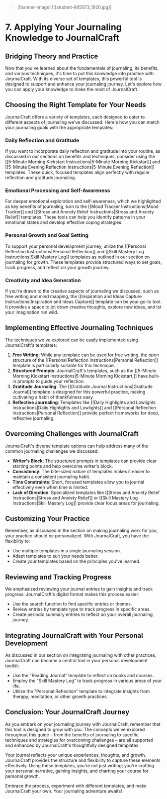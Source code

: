 >[!banner-image] ![[student-865073_1920.jpg]]

# 7. Applying Your Journaling Knowledge to JournalCraft

## Bridging Theory and Practice

Now that you've learned about the fundamentals of journaling, its benefits, and various techniques, it's time to put this knowledge into practice with JournalCraft. With its diverse set of templates, this powerful tool is designed to support and enhance your journaling journey. Let's explore how you can apply your knowledge to make the most of JournalCraft.

## Choosing the Right Template for Your Needs

JournalCraft offers a variety of templates, each designed to cater to different aspects of journaling we've discussed. Here's how you can match your journaling goals with the appropriate templates:

### Daily Reflection and Gratitude

If you want to incorporate daily reflection and gratitude into your routine, as discussed in our sections on benefits and techniques, consider using the [[5-Minute Morning Kickstart Instructions|5-Minute Morning Kickstart]] and [[5-Minute Evening Reflection Instructions|5-Minute Evening Reflection]] templates. These quick, focused templates align perfectly with regular reflection and gratitude journaling.

### Emotional Processing and Self-Awareness

For deeper emotional exploration and self-awareness, which we highlighted as key benefits of journaling, turn to the [[Mood Tracker Instructions|Mood Tracker]] and [[Stress and Anxiety Relief Instructions|Stress and Anxiety Relief]] templates. These tools can help you identify patterns in your emotional states and develop effective coping strategies.

### Personal Growth and Goal Setting

To support your personal development journey, utilize the [[Personal Reflection Instructions|Personal Reflection]] and [[Skill Mastery Log Instructions|Skill Mastery Log]] templates as outlined in our section on journaling for growth. These templates provide structured ways to set goals, track progress, and reflect on your growth journey.

### Creativity and Idea Generation

If you're drawn to the creative aspects of journaling we discussed, such as free writing and mind mapping, the [[Inspiration and Ideas Capture Instructions|Inspiration and Ideas Capture]] template can be your go-to tool. It provides a space to jot down creative thoughts, explore new ideas, and let your imagination run wild.

## Implementing Effective Journaling Techniques

The techniques we've explored can be easily implemented using JournalCraft's templates:

1. **Free Writing**: While any template can be used for free writing, the open structure of the [[Personal Reflection Instructions|Personal Reflection]] template is particularly suitable for this technique.
2. **Structured Prompts**: JournalCraft's templates, such as the [[5-Minute Morning Kickstart Instructions|5-Minute Morning Kickstart,]] have built-in prompts to guide your reflection.
3. **Gratitude Journaling**: The [[Gratitude Journal Instructions|Gratitude Journal]] template is designed for this powerful practice, making cultivating a habit of thankfulness easy.
4. **Reflective Journaling**: Templates like [[Daily Highlights and Lowlights Instructions|Daily Highlights and Lowlights]] and [[Personal Reflection Instructions|Personal Reflection]] provide perfect frameworks for deep, reflective journaling.

## Overcoming Challenges with JournalCraft

JournalCraft's diverse template options can help address many of the common journaling challenges we discussed:

- **Writer's Block**: The structured prompts in templates can provide clear starting points and help overcome writer's block.
- **Consistency**: The bite-sized nature of templates makes it easier to maintain a consistent journaling habit.
- **Time Constraints**: Short, focused templates allow you to journal effectively even when time is limited.
- **Lack of Direction**: Specialized templates like [[Stress and Anxiety Relief Instructions|Stress and Anxiety Relief]] or [[Skill Mastery Log Instructions|Skill Mastery Log]] provide clear focus areas for journaling.

## Customizing Your Practice

Remember, as discussed in the section on making journaling work for you, your practice should be personalized. With JournalCraft, you have the flexibility to:

- Use multiple templates in a single journaling session.
- Adapt templates to suit your needs better.
- Create your templates based on the principles you've learned.

## Reviewing and Tracking Progress

We emphasized reviewing your journal entries to gain insights and track progress. JournalCraft's digital format makes this process easier:

- Use the search function to find specific entries or themes.
- Review entries by template type to track progress in specific areas.
- Create periodic summary entries to reflect on your overall journaling journey.

## Integrating JournalCraft with Your Personal Development

As discussed in our section on integrating journaling with other practices, JournalCraft can become a central tool in your personal development toolkit:

- Use the "Reading Journal" template to reflect on books and courses.
- Employ the "Skill Mastery Log" to track progress in various areas of your life.
- Utilize the "Personal Reflection" template to integrate insights from therapy, meditation, or other growth practices.

## Conclusion: Your JournalCraft Journey

As you embark on your journaling journey with JournalCraft, remember that this tool is designed to grow with you. The concepts we've explored throughout this guide – from the benefits of journaling to specific techniques and strategies for overcoming challenges – are all supported and enhanced by JournalCraft's thoughtfully designed templates.

Your journal reflects your unique experiences, thoughts, and growth. JournalCraft provides the structure and flexibility to capture these elements effectively. Using these templates, you're not just writing; you're crafting your personal narrative, gaining insights, and charting your course for personal growth.

Embrace the process, experiment with different templates, and make JournalCraft your own. Your journaling adventure awaits!
